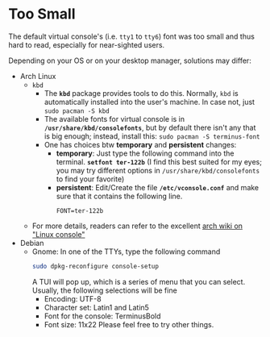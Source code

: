 # Too Small
The default virtual console's (i.e. `tty1` to `tty6`) font was too small and thus hard to read, especially for near-sighted users.

Depending on your OS or on your desktop manager, solutions may differ:

- Arch Linux
    - `kbd`
        - The **`kbd`** package provides tools to do this. Normally, `kbd` is automatically installed into the user's machine. In case not, just `sudo pacman -S kbd`
        - The available fonts for virtual console is in **`/usr/share/kbd/consolefonts`**, but by default there isn't any that is big enough; instead, install this: `sudo pacman -S terminus-font`
        - One has choices btw **temporary** and **persistent** changes:
            - **temporary**: Just type the following command into the terminal. **`setfont ter-122b`** (I find this best suited for my eyes; you may try different options in `/usr/share/kbd/consolefonts` to find your favorite)
            - **persistent**: Edit/Create the file **`/etc/vconsole.conf`** and make sure that it contains the following line.
              ```
              FONT=ter-122b
              ```
    - For more details, readers can refer to the excellent [arch wiki on "Linux console"](https://wiki.archlinux.org/index.php/Linux_console)
- Debian
    - Gnome: In one of the TTYs, type the following command
      ```bash
      sudo dpkg-reconfigure console-setup
      ```
      A TUI will pop up, which is a series of menu that you can select. Usually,
      the following selections will be fine
        - Encoding: UTF-8
        - Character set: Latin1 and Latin5
        - Font for the console: TerminusBold
        - Font size: 11x22
      Please feel free to try other things.
